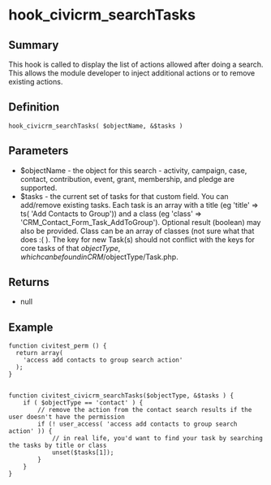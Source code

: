 # hook_civicrm_searchTasks

## Summary

This hook is called to display the list of actions allowed after doing a
search. This allows the module developer to inject additional actions or
to remove existing actions.

## Definition

    hook_civicrm_searchTasks( $objectName, &$tasks )

## Parameters

-   $objectName - the object for this search - activity, campaign,
    case, contact, contribution, event, grant, membership, and pledge
    are supported.
-   $tasks - the current set of tasks for that custom field. You can
    add/remove existing tasks. Each task is an array with a title (eg
    'title'  => ts( 'Add Contacts to Group')) and a class (eg 'class'
    => 'CRM_Contact_Form_Task_AddToGroup'). Optional result
    (boolean) may also be provided. Class can be an array of classes
    (not sure what that does :( ). The key for new Task(s) should not
    conflict with the keys for core tasks of that $objectType, which
    can be found in CRM/$objectType/Task.php.

## Returns

-   null

## **Example**

    function civitest_perm () {
      return array(
        'access add contacts to group search action'
      );
    }


    function civitest_civicrm_searchTasks($objectType, &$tasks ) {
        if ( $objectType == 'contact' ) {
            // remove the action from the contact search results if the user doesn't have the permission
            if (! user_access( 'access add contacts to group search action' )) {
                // in real life, you'd want to find your task by searching the tasks by title or class
                unset($tasks[1]);
            }
        }
    }